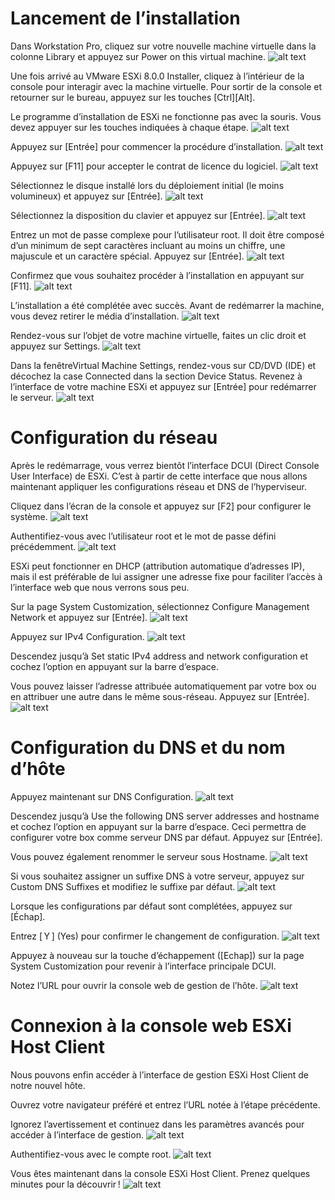 # Lancement de l’installation

 Dans Workstation Pro, cliquez sur votre nouvelle machine virtuelle dans la colonne Library et appuyez sur Power on this virtual machine.
![alt text](images/03EI35b.png)

 Une fois arrivé au VMware ESXi 8.0.0 Installer, cliquez à l’intérieur de la console pour interagir avec la machine virtuelle. Pour sortir de la console et retourner sur le bureau, appuyez sur les touches [Ctrl][Alt].

Le programme d’installation de ESXi ne fonctionne pas avec la souris. Vous devez appuyer sur les touches indiquées à chaque étape.
![alt text](images/03EI44.png)

 Appuyez sur [Entrée] pour commencer la procédure d’installation.
![alt text](images/03EI45.png)

 Appuyez sur [F11] pour accepter le contrat de licence du logiciel.
![alt text](images/03EI46.png)

 Sélectionnez le disque installé lors du déploiement initial (le moins volumineux) et appuyez sur [Entrée].
![alt text](images/03EI47.png)

 Sélectionnez la disposition du clavier et appuyez sur [Entrée].
![alt text](images/03EI48.png)

 Entrez un mot de passe complexe pour l’utilisateur root. Il doit être composé d’un minimum de sept caractères incluant au moins un chiffre, une majuscule et un caractère spécial. Appuyez sur [Entrée].
![alt text](images/03EI49.png)

 Confirmez que vous souhaitez procéder à l’installation en appuyant sur [F11].
![alt text](images/03EI50.png)

L’installation a été complétée avec succès. Avant de redémarrer la machine, vous devez retirer le média d’installation.
![alt text](images/03EI51.png)

 Rendez-vous sur l’objet de votre machine virtuelle, faites un clic droit et appuyez sur Settings.
![alt text](images/03EI52.png)

 Dans la fenêtreVirtual Machine Settings, rendez-vous sur CD/DVD (IDE) et décochez la case Connected dans la section Device Status. Revenez à l’interface de votre machine ESXi et appuyez sur [Entrée] pour redémarrer le serveur.
![alt text](images/03EI53.png)
# Configuration du réseau

Après le redémarrage, vous verrez bientôt l’interface DCUI (Direct Console User Interface) de ESXi. C’est à partir de cette interface que nous allons maintenant appliquer les configurations réseau et DNS de l’hyperviseur.

 Cliquez dans l’écran de la console et appuyez sur [F2] pour configurer le système. 
![alt text](images/03EI54.png)

 Authentifiez-vous avec l’utilisateur root et le mot de passe défini précédemment.
![alt text](images/03EI55.png)

ESXi peut fonctionner en DHCP (attribution automatique d’adresses IP), mais il est préférable de lui assigner une adresse fixe pour faciliter l’accès à l’interface web que nous verrons sous peu.

 Sur la page System Customization, sélectionnez Configure Management Network et appuyez sur [Entrée].
![alt text](images/03EI56.png)

 Appuyez sur IPv4 Configuration.
![alt text](images/03EI57.png)

 Descendez jusqu’à Set static IPv4 address and network configuration et cochez l’option en appuyant sur la barre d’espace.

 Vous pouvez laisser l’adresse attribuée automatiquement par votre box ou en attribuer une autre dans le même sous-réseau. Appuyez sur [Entrée].
![alt text](images/03EI58.png)
# Configuration du DNS et du nom d’hôte

 Appuyez maintenant sur DNS Configuration.
![alt text](images/03EI59.png)

 Descendez jusqu’à Use the following DNS server addresses and hostname et cochez l’option en appuyant sur la barre d’espace. Ceci permettra de configurer votre box comme serveur DNS par défaut. Appuyez sur [Entrée].

Vous pouvez également renommer le serveur sous Hostname.
![alt text](images/03EI60.png)

 Si vous souhaitez assigner un suffixe DNS à votre serveur, appuyez sur Custom DNS Suffixes et modifiez le suffixe par défaut.
![alt text](images/03EI61.png)

 Lorsque les configurations par défaut sont complétées, appuyez sur [Échap].

 Entrez [ Y ] (Yes) pour confirmer le changement de configuration.
![alt text](images/03EI62.png)

 Appuyez à nouveau sur la touche d’échappement ([Echap]) sur la page System Customization pour revenir à l’interface principale DCUI.

 Notez l’URL pour ouvrir la console web de gestion de l’hôte.
![alt text](images/03EI63.png)
# Connexion à la console web ESXi Host Client

Nous pouvons enfin accéder à l’interface de gestion ESXi Host Client de notre nouvel hôte.

 Ouvrez votre navigateur préféré et entrez l’URL notée à l’étape précédente.

 Ignorez l’avertissement et continuez dans les paramètres avancés pour accéder à l’interface de gestion.
![alt text](images/03EI64.png)

 Authentifiez-vous avec le compte root.
![alt text](images/03EI65.png)

 Vous êtes maintenant dans la console ESXi Host Client. Prenez quelques minutes pour la découvrir !
![alt text](images/03EI66.png)
